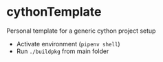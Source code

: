 # cythonTemplate
Personal template for a generic cython project setup

- Activate environment (``pipenv shell``)
- Run ``./buildpkg`` from main folder
